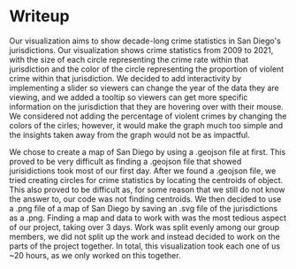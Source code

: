# Writeup

Our visualization aims to show decade-long crime statistics in San Diego's jurisdictions. Our visualization shows crime statistics from 2009 to 2021, with the size of each circle representing the crime rate within that jurisdiction and the color of the circle representing the proportion of violent crime within that jurisdiction. We decided to add interactivity by implementing a slider so viewers can change the year of the data they are viewing, and we added a tooltip so viewers can get more specific information on the jurisdiction that they are hovering over with their mouse. We considered not adding the percentage of violent crimes by changing the colors of the cirles; however, it would make the graph much too simple and the insights taken away from the graph would not be as impactful.

We chose to create a map of San Diego by using a .geojson file at first. This proved to be very difficult as finding a .geojson file that showed jurisidictions took most of our first day. After we found a .geojson file, we tried creating circles for crime statistics by locating the centroids of object. This also proved to be difficult as, for some reason that we still do not know the answer to, our code was not finding centroids. We then decided to use a .png file of a map of San Diego by saving an .svg file of the jurisdictions as a .png. Finding a map and data to work with was the most tedious aspect of our project, taking over 3 days. Work was split evenly among our group members, we did not split up the work and instead decided to work on the parts of the project together. In total, this visualization took each one of us ~20 hours, as we only worked on this together.
